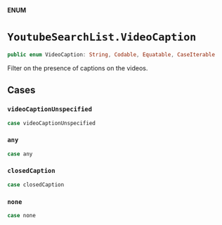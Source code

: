 **ENUM**

# `YoutubeSearchList.VideoCaption`

```swift
public enum VideoCaption: String, Codable, Equatable, CaseIterable
```

Filter on the presence of captions on the videos.

## Cases
### `videoCaptionUnspecified`

```swift
case videoCaptionUnspecified
```

### `any`

```swift
case any
```

### `closedCaption`

```swift
case closedCaption
```

### `none`

```swift
case none
```
